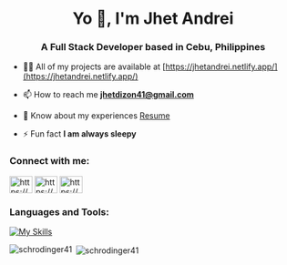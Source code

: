 <h1 align="center">Yo 👋, I'm Jhet Andrei</h1>
<h3 align="center">A Full Stack Developer based in Cebu, Philippines</h3>



- 👨‍💻 All of my projects are available at [https://jhetandrei.netlify.app/](https://jhetandrei.netlify.app/)

- 📫 How to reach me **jhetdizon41@gmail.com**

- 📄 Know about my experiences [Resume](https://drive.google.com/file/d/1qUzNS1F6HBAmjneSGo2uI7YGVBZYKQdj/view)

- ⚡ Fun fact **I am always sleepy**

<h3 align="left">Connect with me:</h3>
<p align="left">
<a href="https://www.linkedin.com/in/jhet-andrei-dizon-0ba0782a2/" target="blank"><img align="center" src="https://raw.githubusercontent.com/rahuldkjain/github-profile-readme-generator/master/src/images/icons/Social/linked-in-alt.svg" alt="https://www.linkedin.com/in/jhet-andrei-dizon-0ba0782a2/" height="30" width="40" /></a>
<a href="https://www.facebook.com/jiiiitt/" target="blank"><img align="center" src="https://raw.githubusercontent.com/rahuldkjain/github-profile-readme-generator/master/src/images/icons/Social/facebook.svg" alt="https://www.facebook.com/jiiiitt/" height="30" width="40" /></a>
<a href="https://www.instagram.com/jhiiiitt/" target="blank"><img align="center" src="https://raw.githubusercontent.com/rahuldkjain/github-profile-readme-generator/master/src/images/icons/Social/instagram.svg" alt="https://www.instagram.com/jhiiiitt/" height="30" width="40" /></a>
</p>

<h3 align="left">Languages and Tools:</h3>

[![My Skills](https://skillicons.dev/icons?i=js,html,css,bootstrap,git,java,php,jquery,spring,react,laravel,firebase)](https://skillicons.dev)

<p><img align="left" src="https://github-readme-stats.vercel.app/api/top-langs?username=schrodinger41&show_icons=true&locale=en&layout=compact" alt="schrodinger41" /></p>

<p>&nbsp;<img align="center" src="https://github-readme-stats.vercel.app/api?username=schrodinger41&show_icons=true&locale=en" alt="schrodinger41" /></p>
